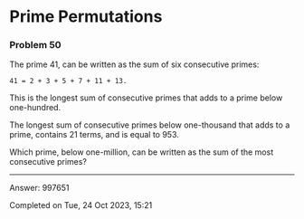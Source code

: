 # Prime Permutations
### Problem 50

The prime 41, can be written as the sum of six consecutive primes:

    41 = 2 + 3 + 5 + 7 + 11 + 13.

This is the longest sum of consecutive primes that adds to a prime below one-hundred.

The longest sum of consecutive primes below one-thousand that adds to a prime, contains 21 terms, and is equal to 953.

Which prime, below one-million, can be written as the sum of the most consecutive primes?

---

Answer:  997651

Completed on Tue, 24 Oct 2023, 15:21
